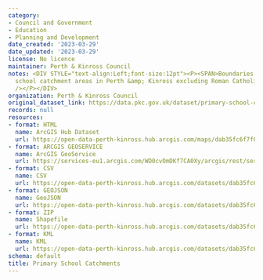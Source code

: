 ```yaml
---
category:
- Council and Government
- Education
- Planning and Development
date_created: '2023-03-29'
date_updated: '2023-03-29'
license: No licence
maintainer: Perth & Kinross Council
notes: <DIV STYLE="text-align:Left;font-size:12pt"><P><SPAN>Boundaries for primary
  school catchment areas in Perth &amp; Kinross excluding Roman Catholic schools.</SPAN></P><P><SPAN
  /></P></DIV>
organization: Perth & Kinross Council
original_dataset_link: https://data.pkc.gov.uk/dataset/primary-school-catchments1
records: null
resources:
- format: HTML
  name: ArcGIS Hub Dataset
  url: https://open-data-perth-kinross.hub.arcgis.com/maps/dab35fc6f7f040189ecd4a0662b1ac8e_5
- format: ARCGIS GEOSERVICE
  name: ArcGIS GeoService
  url: https://services-eu1.arcgis.com/WD0cvOmDKf7CA0Xy/arcgis/rest/services/Primary_School_Catchments/FeatureServer/5
- format: CSV
  name: CSV
  url: https://open-data-perth-kinross.hub.arcgis.com/datasets/dab35fc6f7f040189ecd4a0662b1ac8e_5.csv?outSR=%7B%22latestWkid%22%3A27700%2C%22wkid%22%3A27700%7D
- format: GEOJSON
  name: GeoJSON
  url: https://open-data-perth-kinross.hub.arcgis.com/datasets/dab35fc6f7f040189ecd4a0662b1ac8e_5.geojson?outSR=%7B%22latestWkid%22%3A27700%2C%22wkid%22%3A27700%7D
- format: ZIP
  name: Shapefile
  url: https://open-data-perth-kinross.hub.arcgis.com/datasets/dab35fc6f7f040189ecd4a0662b1ac8e_5.zip?outSR=%7B%22latestWkid%22%3A27700%2C%22wkid%22%3A27700%7D
- format: KML
  name: KML
  url: https://open-data-perth-kinross.hub.arcgis.com/datasets/dab35fc6f7f040189ecd4a0662b1ac8e_5.kml?outSR=%7B%22latestWkid%22%3A27700%2C%22wkid%22%3A27700%7D
schema: default
title: Primary School Catchments
---
```

